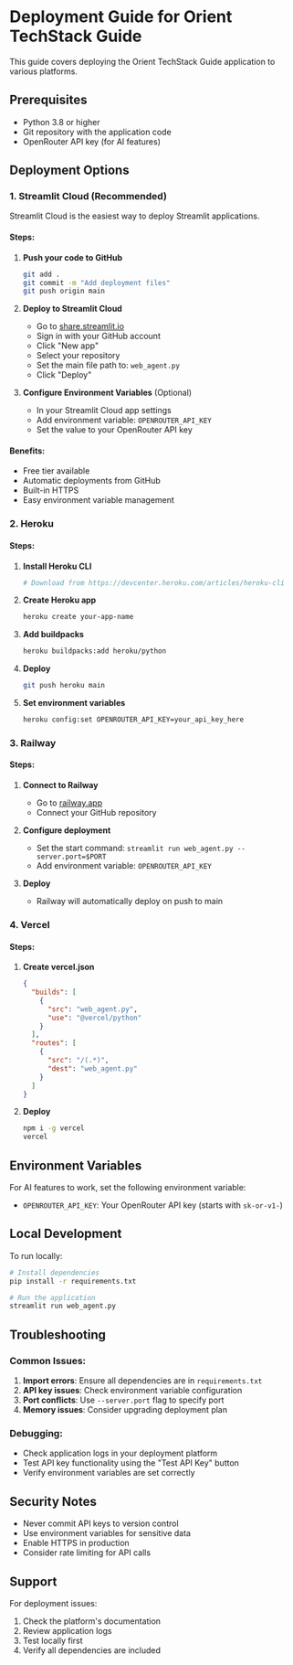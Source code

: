 # Deployment Guide for Orient TechStack Guide

This guide covers deploying the Orient TechStack Guide application to various platforms.

## Prerequisites

- Python 3.8 or higher
- Git repository with the application code
- OpenRouter API key (for AI features)

## Deployment Options

### 1. Streamlit Cloud (Recommended)

Streamlit Cloud is the easiest way to deploy Streamlit applications.

#### Steps:

1. **Push your code to GitHub**
   ```bash
   git add .
   git commit -m "Add deployment files"
   git push origin main
   ```

2. **Deploy to Streamlit Cloud**
   - Go to [share.streamlit.io](https://share.streamlit.io)
   - Sign in with your GitHub account
   - Click "New app"
   - Select your repository
   - Set the main file path to: `web_agent.py`
   - Click "Deploy"

3. **Configure Environment Variables** (Optional)
   - In your Streamlit Cloud app settings
   - Add environment variable: `OPENROUTER_API_KEY`
   - Set the value to your OpenRouter API key

#### Benefits:
- Free tier available
- Automatic deployments from GitHub
- Built-in HTTPS
- Easy environment variable management

### 2. Heroku

#### Steps:

1. **Install Heroku CLI**
   ```bash
   # Download from https://devcenter.heroku.com/articles/heroku-cli
   ```

2. **Create Heroku app**
   ```bash
   heroku create your-app-name
   ```

3. **Add buildpacks**
   ```bash
   heroku buildpacks:add heroku/python
   ```

4. **Deploy**
   ```bash
   git push heroku main
   ```

5. **Set environment variables**
   ```bash
   heroku config:set OPENROUTER_API_KEY=your_api_key_here
   ```

### 3. Railway

#### Steps:

1. **Connect to Railway**
   - Go to [railway.app](https://railway.app)
   - Connect your GitHub repository

2. **Configure deployment**
   - Set the start command: `streamlit run web_agent.py --server.port=$PORT`
   - Add environment variable: `OPENROUTER_API_KEY`

3. **Deploy**
   - Railway will automatically deploy on push to main

### 4. Vercel

#### Steps:

1. **Create vercel.json**
   ```json
   {
     "builds": [
       {
         "src": "web_agent.py",
         "use": "@vercel/python"
       }
     ],
     "routes": [
       {
         "src": "/(.*)",
         "dest": "web_agent.py"
       }
     ]
   }
   ```

2. **Deploy**
   ```bash
   npm i -g vercel
   vercel
   ```

## Environment Variables

For AI features to work, set the following environment variable:

- `OPENROUTER_API_KEY`: Your OpenRouter API key (starts with `sk-or-v1-`)

## Local Development

To run locally:

```bash
# Install dependencies
pip install -r requirements.txt

# Run the application
streamlit run web_agent.py
```

## Troubleshooting

### Common Issues:

1. **Import errors**: Ensure all dependencies are in `requirements.txt`
2. **API key issues**: Check environment variable configuration
3. **Port conflicts**: Use `--server.port` flag to specify port
4. **Memory issues**: Consider upgrading deployment plan

### Debugging:

- Check application logs in your deployment platform
- Test API key functionality using the "Test API Key" button
- Verify environment variables are set correctly

## Security Notes

- Never commit API keys to version control
- Use environment variables for sensitive data
- Enable HTTPS in production
- Consider rate limiting for API calls

## Support

For deployment issues:
1. Check the platform's documentation
2. Review application logs
3. Test locally first
4. Verify all dependencies are included
